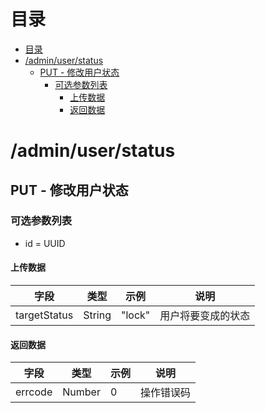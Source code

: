 # 目录
- [目录](#目录)
- [/admin/user/status](#adminuserstatus)
    - [PUT - 修改用户状态](#put---修改用户状态)
        - [可选参数列表](#可选参数列表)
            - [上传数据](#上传数据)
            - [返回数据](#返回数据)

# /admin/user/status
## PUT - 修改用户状态
### 可选参数列表
+ id = UUID

#### 上传数据
| 字段         | 类型   | 示例   | 说明               |
| ------------ | ------ | ------ | ------------------ |
| targetStatus | String | "lock" | 用户将要变成的状态 |

#### 返回数据
| 字段    | 类型   | 示例 | 说明       |
| ------- | ------ | ---- | ---------- |
| errcode | Number | 0    | 操作错误码 |

